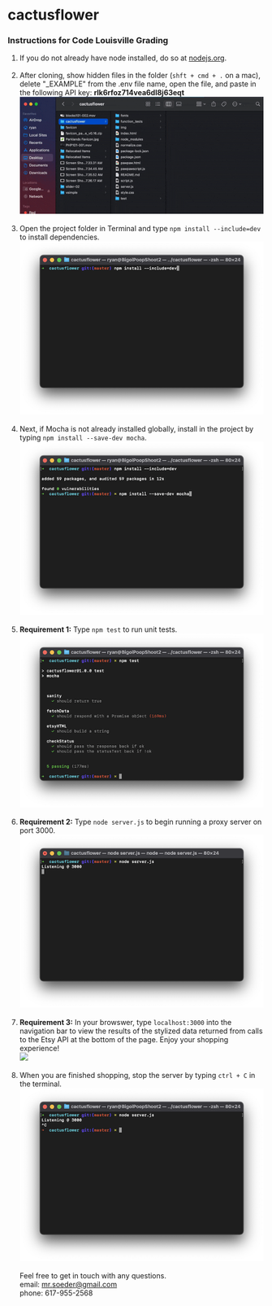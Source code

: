 # cactusflower
### Instructions for Code Louisville Grading

1. If you do not already have node installed, do so at [nodejs.org](https://nodejs.org/en/download/).
<br><br>
1. After cloning, show hidden files in the folder (`shft + cmd + .` on a mac), delete "_EXAMPLE" from the .env file name, open the file, and paste in the following API key: **rlk6rfoz714vea6dl8j63eqt** <br>
![](readme-img/env.gif)
<br><br>
1. Open the project folder in Terminal and type `npm install --include=dev` to install dependencies. <br>
![](readme-img/npm-install.png)
<br><br>
1. Next, if Mocha is not already installed globally, install in the project by typing `npm install --save-dev mocha`. <br>
![](readme-img/mocha-install.png)
<br><br>
1. **Requirement 1:** Type `npm test` to run unit tests. <br>
![](readme-img/tests-finished.png)
<br><br>
1. **Requirement 2:** Type `node server.js` to begin running a proxy server on port 3000. <br>
![](readme-img/node-server.png)
<br><br>
1. **Requirement 3:** In your browswer, type `localhost:3000` into the navigation bar to view the results of the stylized data returned from calls to the Etsy API at the bottom of the page. Enjoy your shopping experience! <br>
![](readme-img/localhost.png)
<br><br>
1. When you are finished shopping, stop the server by typing `ctrl + C` in the terminal. <br>
![](readme-img/ctrl-C.png)
<br><br>
Feel free to get in touch with any questions. <br>
email: mr.soeder@gmail.com <br>
phone: 617-955-2568